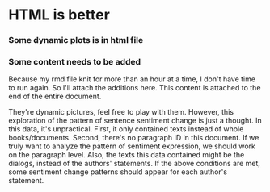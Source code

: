 # HTML is better

### Some dynamic plots is in html file

### Some content needs to be added
Because my rmd file knit for more than an hour at a time, I don't have time to run again. 
So I'll attach the additions here. This content is attached to the end of the entire document.

 They're dynamic pictures, feel free to play with them. However, this exploration of the pattern of sentence sentiment change is just a thought. In this data, it's unpractical. First, it only contained texts instead of whole books/documents. Second, there's no paragraph ID in this document. If we truly want to analyze the pattern of sentiment expression, we should work on the paragraph level. Also, the texts this data contained might be the dialogs, instead of the authors' statements. If the above conditions are met, some sentiment change patterns should appear for each author's statement.
